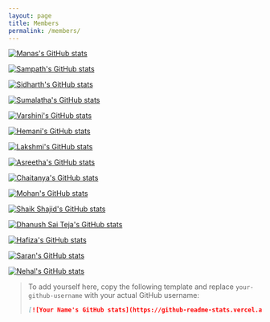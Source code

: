 ```yaml
---
layout: page
title: Members
permalink: /members/
---    
```


[![Manas's GitHub stats](https://github-readme-stats.vercel.app/api?username=manasmalla&show_icons=true&border_radius=16&theme=default)](https://github.com/manasmalla)

[![Sampath's GitHub stats](https://github-readme-stats.vercel.app/api?username=sampathbalivada&show_icons=true&border_radius=16&theme=default)](https://github.com/sampathbalivada)

[![Sidharth's GitHub stats](https://github-readme-stats.vercel.app/api?username=psidh&show_icons=true&border_radius=16&theme=default)](https://github.com/psidh)

[![Sumalatha's GitHub stats](https://github-readme-stats.vercel.app/api?username=SumaLatha2023&show_icons=true&border_radius=16&theme=default)](https://github.com/SumaLatha2023)

[![Varshini's GitHub stats](https://github-readme-stats.vercel.app/api?username=varshinisreenivas&show_icons=true&border_radius=16&theme=default)](https://github.com/varshinisreenivas)

[![Hemani's GitHub stats](https://github-readme-stats.vercel.app/api?username=hemani2425&show_icons=true&border_radius=16&theme=default)](https://github.com/hemani2425)

[![Lakshmi's GitHub stats](https://github-readme-stats.vercel.app/api?username=lakshmikoyilada&show_icons=true&border_radius=16&theme=default)](https://github.com/lakshmikoyilada)

[![Asreetha's GitHub stats](https://github-readme-stats.vercel.app/api?username=Asreetha98&show_icons=true&border_radius=16&theme=default)](https://github.com/Asreetha98)

[![Chaitanya's GitHub stats](https://github-readme-stats.vercel.app/api?username=Chaitanyakilari&show_icons=true&border_radius=16&theme=default)](https://github.com/Chaitanyakilari)

[![Mohan's GitHub stats](https://github-readme-stats.vercel.app/api?username=vmss2009&show_icons=true&border_radius=16&theme=default)](https://github.com/vmss2009)

[![Shaik Shajid's GitHub stats](https://github-readme-stats.vercel.app/api?username=shaik-shajid&show_icons=true&border_radius=16&theme=default)](https://github.com/shaik-shajid)

[![Dhanush Sai Teja's GitHub stats](https://github-readme-stats.vercel.app/api?username=MUMMIDISETTYDHANUSHSAITEJA&show_icons=true&border_radius=16&theme=default)](https://github.com/MUMMIDISETTYDHANUSHSAITEJA)

[![Hafiza's GitHub stats](https://github-readme-stats.vercel.app/api?username=ShaikHafiza&show_icons=true&border_radius=16&theme=default)](https://github.com/ShaikHafiza)

[![Saran's GitHub stats](https://github-readme-stats.vercel.app/api?username=saran-github232&show_icons=true&border_radius=16&theme=default)](https://github.com/saran-github232)

[![Nehal's GitHub stats](https://github-readme-stats.vercel.app/api?username=nehal-5&show_icons=true&border_radius=16&theme=default)](https://github.com/nehal-5)

> To add yourself here, copy the following template and replace `your-github-username` with your actual GitHub username:
>
> ```markdown
> [![Your Name's GitHub stats](https://github-readme-stats.vercel.app/api?username=your-github-username&show_icons=true&border_radius=16&theme=default)](https://github.com/your-github-username)
> ```

